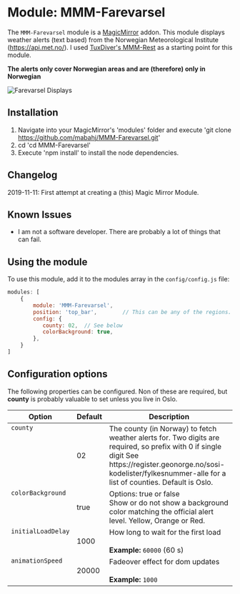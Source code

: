 
# Module: MMM-Farevarsel
The `MMM-Farevarsel` module is a <a href="https://github.com/MichMich/MagicMirror">MagicMirror</a> addon. This module displays weather alerts (text based) from the Norwegian Meteorological Institute (https://api.met.no/). I used [TuxDiver's MMM-Rest](https://github.com/Tuxdiver/MMM-Rest) as a starting point for this module.

**The alerts only cover  Norwegian areas and are (therefore) only in Norwegian**

![Farevarsel Displays](https://raw.githubusercontent.com/wiki/mabahj/MMM-Farevarsel/images/screenshot.png)

## Installation
1. Navigate into your MagicMirror's 'modules' folder and execute 'git clone https://github.com/mabahj/MMM-Farevarsel.git'
2. cd 'cd MMM-Farevarsel'
3. Execute 'npm install' to install the node dependencies.


## Changelog
2019-11-11: First attempt at creating a (this) Magic Mirror Module.


## Known Issues
- I am not a software developer. There are probably a lot of things that can fail. 

## Using the module

To use this module, add it to the modules array in the `config/config.js` file:
````javascript
modules: [
	{
		module: 'MMM-Farevarsel',
		position: 'top_bar',	    // This can be any of the regions. I think.
        config: {
           county: 02,  // See below
           colorBackground: true,
	    },
	}
]
````

## Configuration options

The following properties can be configured. Non of these are required, but <b>county</b> is probably valuable to set unless you live in Oslo.

<table width="100%">
	<!-- why, markdown... -->
	<thead>
		<tr>
			<th>Option</th>
     		<th>Default</th>
			<th width="100%">Description</th>
		</tr>
	<thead>
	<tbody>
		<tr>
			<td valign="top"><code>county</code></td>
			<td>02</ts>
			<td>The county (in Norway) to fetch weather alerts for. Two digits are required, so prefix with 0 if single digit
			See https://register.geonorge.no/sosi-kodelister/fylkesnummer-alle for a list of counties. Default is Oslo.<br>
            </td>
		</tr>
		<tr>
			<td valign="top"><code>colorBackground</code></td>
			<td>true</td>
			<td>Options: true or false<br>
            Show or do not show a background color matching the official alert level. Yellow, Orange or Red.
            </td>
		</tr>
<tr>
			<td valign="top"><code>initialLoadDelay</code></td>
			<td>1000</td>
			<td>How long to wait for the first load<br>
				<br><b>Example:</b> <code>60000</code> (60 s)
			</td>
		</tr>
		<tr>
			<td valign="top"><code>animationSpeed</code></td>
			<td>20000</td>
			<td>Fadeover effect for dom updates<br>
				<br><b>Example:</b> <code>1000</code>
			</td>
		</tr>
	</tbody>
</table>
